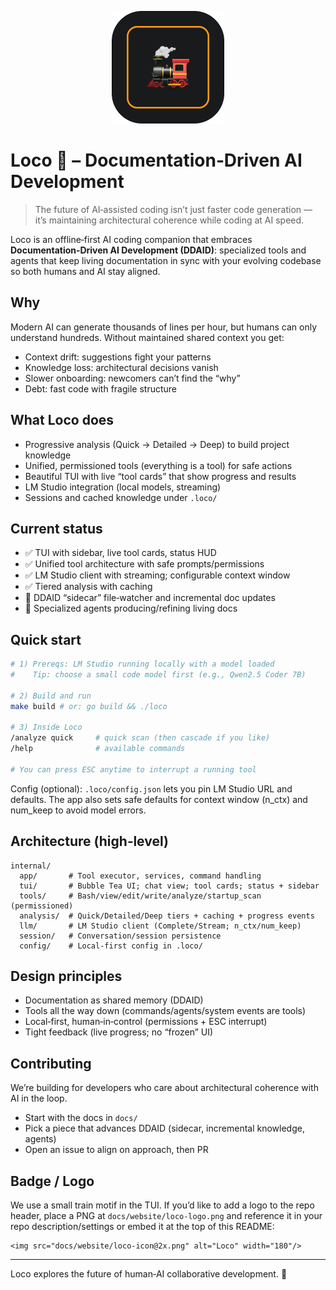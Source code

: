 <p align="center">
  <img src="docs/website/loco-icon@2x.png" alt="Loco" width="180"/>
</p>

# Loco 🚂 – Documentation‑Driven AI Development

> The future of AI‑assisted coding isn’t just faster code generation — it’s maintaining architectural coherence while coding at AI speed.

Loco is an offline‑first AI coding companion that embraces **Documentation‑Driven AI Development (DDAID)**: specialized tools and agents that keep living documentation in sync with your evolving codebase so both humans and AI stay aligned.

## Why

Modern AI can generate thousands of lines per hour, but humans can only understand hundreds. Without maintained shared context you get:
- Context drift: suggestions fight your patterns
- Knowledge loss: architectural decisions vanish
- Slower onboarding: newcomers can’t find the “why”
- Debt: fast code with fragile structure

## What Loco does

- Progressive analysis (Quick → Detailed → Deep) to build project knowledge
- Unified, permissioned tools (everything is a tool) for safe actions
- Beautiful TUI with live “tool cards” that show progress and results
- LM Studio integration (local models, streaming)
- Sessions and cached knowledge under `.loco/`

## Current status

- ✅ TUI with sidebar, live tool cards, status HUD
- ✅ Unified tool architecture with safe prompts/permissions
- ✅ LM Studio client with streaming; configurable context window
- ✅ Tiered analysis with caching
- 🚧 DDAID “sidecar” file‑watcher and incremental doc updates
- 🚧 Specialized agents producing/refining living docs

## Quick start

```bash
# 1) Prereqs: LM Studio running locally with a model loaded
#    Tip: choose a small code model first (e.g., Qwen2.5 Coder 7B)

# 2) Build and run
make build # or: go build && ./loco

# 3) Inside Loco
/analyze quick     # quick scan (then cascade if you like)
/help              # available commands

# You can press ESC anytime to interrupt a running tool
```

Config (optional): `.loco/config.json` lets you pin LM Studio URL and defaults. The app also sets safe defaults for context window (n_ctx) and num_keep to avoid model errors.

## Architecture (high‑level)

```
internal/
  app/       # Tool executor, services, command handling
  tui/       # Bubble Tea UI; chat view; tool cards; status + sidebar
  tools/     # Bash/view/edit/write/analyze/startup_scan (permissioned)
  analysis/  # Quick/Detailed/Deep tiers + caching + progress events
  llm/       # LM Studio client (Complete/Stream; n_ctx/num_keep)
  session/   # Conversation/session persistence
  config/    # Local-first config in .loco/
```

## Design principles

- Documentation as shared memory (DDAID)
- Tools all the way down (commands/agents/system events are tools)
- Local‑first, human‑in‑control (permissions + ESC interrupt)
- Tight feedback (live progress; no “frozen” UI)

## Contributing

We’re building for developers who care about architectural coherence with AI in the loop.

- Start with the docs in `docs/`
- Pick a piece that advances DDAID (sidecar, incremental knowledge, agents)
- Open an issue to align on approach, then PR

## Badge / Logo

We use a small train motif in the TUI. If you’d like to add a logo to the repo header, place a PNG at `docs/website/loco-logo.png` and reference it in your repo description/settings or embed it at the top of this README:

```
<img src="docs/website/loco-icon@2x.png" alt="Loco" width="180"/>
```

---

Loco explores the future of human‑AI collaborative development. 🚂